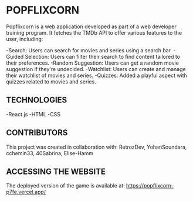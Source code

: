 # POPFLIXCORN

Popflixcorn is a web application developed as part of a web developer training program. It fetches the TMDb API to offer various features to the user, including:

-Search: Users can search for movies and series using a search bar.
-Guided Selection: Users can filter their search to find content tailored to their preferences.
-Random Suggestion: Users can get a random movie suggestion if they're undecided.
-Watchlist: Users can create and manage their watchlist of movies and series.
-Quizzes: Added a playful aspect with quizzes related to movies and series.

## TECHNOLOGIES

-React.js
-HTML
-CSS

## CONTRIBUTORS

This project was created in collaboration with: RetrozDev, YohanSoundara, cchemin33, 40Sabrina, Elise-Hamm

## ACCESSING THE WEBSITE

The deployed version of the game is available at: https://popflixcorn-p7fe.vercel.app/

